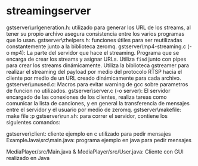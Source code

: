 # streamingserver


gstserver\urlgeneration.h: utilizado para generar los URL de los streams, al tener su propio archivo asegura consistencia entre los varios programas que lo usan.
gstserver\zhelpers.h: funciones útiles para ser reutilizadas constantemente junto a la biblioteca zeromq.
gstserver\mp4-streaming.c (-o mp4): La parte del servidor que hace el streaming. Programa que se encarga de crear los streams y asignar URLs. Utiliza `find` junto con pipes para crear los streams dinámicamente. Utiliza la biblioteca gstreamer para realizar el streaming del payload por medio del protocolo RTSP hacia el cliente por medio de un URL creado dinámicamente para cada archivo.
gstserver\unused.c: Macros para evitar warning de gcc sobre parametros de funcion no utilizados.
gstserver\server.c (-o server): El servidor encargado de las conexiones de los clientes, realiza tareas como comunicar la lista de canciones, y en general la transferencia de mensajes entre el servidor y el usuario por medio de zeromq.
gstserver\makefile: make file :p
gstserver\run.sh: para correr el servidor, contiene los siguientes comandos:

gstserver\client: cliente ejemplo en c utilizado para pedir mensajes
ExampleJava\src\main.java: programa ejemplo en java para pedir mensajes

MediaPlayer/src/Main.java & MediaPlayer/src/User.java: Cliente con GUI realizado en Java

